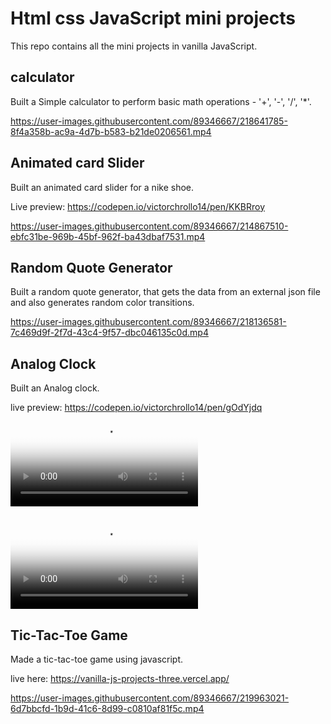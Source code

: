 # Html css JavaScript mini projects

This repo contains all the mini projects in vanilla JavaScript.

## calculator

Built a Simple calculator to perform basic math operations - '+', '-', '/', '*'.


https://user-images.githubusercontent.com/89346667/218641785-8f4a358b-ac9a-4d7b-b583-b21de0206561.mp4



## Animated card Slider
Built an animated card slider for a nike shoe.

Live preview: https://codepen.io/victorchrollo14/pen/KKBRroy

https://user-images.githubusercontent.com/89346667/214867510-ebfc31be-969b-45bf-962f-ba43dbaf7531.mp4

## Random Quote Generator
Built a random quote generator, that gets the data from an external json file and also generates random color transitions.

https://user-images.githubusercontent.com/89346667/218136581-7c469d9f-2f7d-43c4-9f57-dbc046135c0d.mp4

## Analog Clock
Built an Analog clock.

live preview: https://codepen.io/victorchrollo14/pen/gOdYjdq
<video poster="https://user-images.githubusercontent.com/89346667/218498194-4b583118-07de-4dbe-a092-7c1900558191.png" controls><source src="https://user-images.githubusercontent.com/89346667/218497181-f7ef04d6-a2eb-42be-8e72-014ae502ee2b.mp4" type="video/mp4"></video>

<video controls poster="https://user-images.githubusercontent.com/89346667/218498194-4b583118-07de-4dbe-a092-7c1900558191.png"
src="https://user-images.githubusercontent.com/89346667/218497181-f7ef04d6-a2eb-42be-8e72-014ae502ee2b.mp4">

## Tic-Tac-Toe Game
Made a tic-tac-toe game using javascript.

live here: https://vanilla-js-projects-three.vercel.app/



https://user-images.githubusercontent.com/89346667/219963021-6d7bbcfd-1b9d-41c6-8d99-c0810af81f5c.mp4




